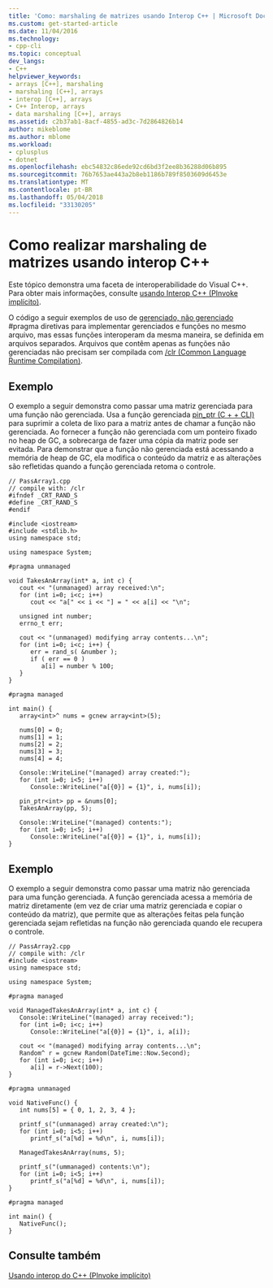 ```yaml
---
title: 'Como: marshaling de matrizes usando Interop C++ | Microsoft Docs'
ms.custom: get-started-article
ms.date: 11/04/2016
ms.technology:
- cpp-cli
ms.topic: conceptual
dev_langs:
- C++
helpviewer_keywords:
- arrays [C++], marshaling
- marshaling [C++], arrays
- interop [C++], arrays
- C++ Interop, arrays
- data marshaling [C++], arrays
ms.assetid: c2b37ab1-8acf-4855-ad3c-7d2864826b14
author: mikeblome
ms.author: mblome
ms.workload:
- cplusplus
- dotnet
ms.openlocfilehash: ebc54832c86ede92cd6bd3f2ee8b36288d06b895
ms.sourcegitcommit: 76b7653ae443a2b8eb1186b789f8503609d6453e
ms.translationtype: MT
ms.contentlocale: pt-BR
ms.lasthandoff: 05/04/2018
ms.locfileid: "33130205"
---
```

# <a name="how-to-marshal-arrays-using-c-interop"></a>Como realizar marshaling de matrizes usando interop C++
Este tópico demonstra uma faceta de interoperabilidade do Visual C++. Para obter mais informações, consulte [usando Interop C++ (PInvoke implícito)](../dotnet/using-cpp-interop-implicit-pinvoke.md).  
  
 O código a seguir exemplos de uso de [gerenciado, não gerenciado](../preprocessor/managed-unmanaged.md) #pragma diretivas para implementar gerenciados e funções no mesmo arquivo, mas essas funções interoperam da mesma maneira, se definida em arquivos separados. Arquivos que contêm apenas as funções não gerenciadas não precisam ser compilada com [/clr (Common Language Runtime Compilation)](../build/reference/clr-common-language-runtime-compilation.md).  
  
## <a name="example"></a>Exemplo  
 O exemplo a seguir demonstra como passar uma matriz gerenciada para uma função não gerenciada. Usa a função gerenciada [pin_ptr (C + + CLI)](../windows/pin-ptr-cpp-cli.md) para suprimir a coleta de lixo para a matriz antes de chamar a função não gerenciada. Ao fornecer a função não gerenciada com um ponteiro fixado no heap de GC, a sobrecarga de fazer uma cópia da matriz pode ser evitada. Para demonstrar que a função não gerenciada está acessando a memória de heap de GC, ela modifica o conteúdo da matriz e as alterações são refletidas quando a função gerenciada retoma o controle.  
  
```  
// PassArray1.cpp  
// compile with: /clr  
#ifndef _CRT_RAND_S  
#define _CRT_RAND_S  
#endif  
  
#include <iostream>  
#include <stdlib.h>  
using namespace std;  
  
using namespace System;  
  
#pragma unmanaged  
  
void TakesAnArray(int* a, int c) {  
   cout << "(unmanaged) array received:\n";  
   for (int i=0; i<c; i++)  
      cout << "a[" << i << "] = " << a[i] << "\n";  
  
   unsigned int number;  
   errno_t err;  
  
   cout << "(unmanaged) modifying array contents...\n";  
   for (int i=0; i<c; i++) {  
      err = rand_s( &number );  
      if ( err == 0 )  
         a[i] = number % 100;  
   }  
}  
  
#pragma managed  
  
int main() {  
   array<int>^ nums = gcnew array<int>(5);  
  
   nums[0] = 0;  
   nums[1] = 1;  
   nums[2] = 2;  
   nums[3] = 3;  
   nums[4] = 4;  
  
   Console::WriteLine("(managed) array created:");  
   for (int i=0; i<5; i++)  
      Console::WriteLine("a[{0}] = {1}", i, nums[i]);  
  
   pin_ptr<int> pp = &nums[0];  
   TakesAnArray(pp, 5);  
  
   Console::WriteLine("(managed) contents:");  
   for (int i=0; i<5; i++)  
      Console::WriteLine("a[{0}] = {1}", i, nums[i]);  
}  
```  
  
## <a name="example"></a>Exemplo  
 O exemplo a seguir demonstra como passar uma matriz não gerenciada para uma função gerenciada. A função gerenciada acessa a memória de matriz diretamente (em vez de criar uma matriz gerenciada e copiar o conteúdo da matriz), que permite que as alterações feitas pela função gerenciada sejam refletidas na função não gerenciada quando ele recupera o controle.  
  
```  
// PassArray2.cpp  
// compile with: /clr   
#include <iostream>  
using namespace std;  
  
using namespace System;  
  
#pragma managed  
  
void ManagedTakesAnArray(int* a, int c) {  
   Console::WriteLine("(managed) array received:");  
   for (int i=0; i<c; i++)  
      Console::WriteLine("a[{0}] = {1}", i, a[i]);  
  
   cout << "(managed) modifying array contents...\n";  
   Random^ r = gcnew Random(DateTime::Now.Second);  
   for (int i=0; i<c; i++)  
      a[i] = r->Next(100);  
}  
  
#pragma unmanaged  
  
void NativeFunc() {  
   int nums[5] = { 0, 1, 2, 3, 4 };  
  
   printf_s("(unmanaged) array created:\n");  
   for (int i=0; i<5; i++)  
      printf_s("a[%d] = %d\n", i, nums[i]);  
  
   ManagedTakesAnArray(nums, 5);  
  
   printf_s("(ummanaged) contents:\n");  
   for (int i=0; i<5; i++)  
      printf_s("a[%d] = %d\n", i, nums[i]);  
}  
  
#pragma managed  
  
int main() {  
   NativeFunc();  
}  
```  
  
## <a name="see-also"></a>Consulte também  
 [Usando interop do C++ (PInvoke implícito)](../dotnet/using-cpp-interop-implicit-pinvoke.md)